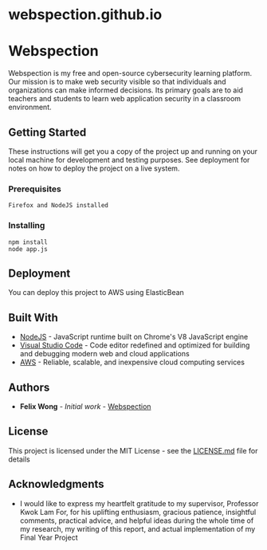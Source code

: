 # webspection.github.io

# Webspection

Webspection is my free and open-source cybersecurity learning platform. Our mission is to make web security visible so that individuals and organizations can make informed decisions. Its primary goals are to aid teachers and students to learn web application security in a classroom environment.

## Getting Started

These instructions will get you a copy of the project up and running on your local machine for development and testing purposes. See deployment for notes on how to deploy the project on a live system.

### Prerequisites

```
Firefox and NodeJS installed
```

### Installing

```
npm install
node app.js
```

## Deployment

You can deploy this project to AWS using ElasticBean

## Built With

* [NodeJS](https://nodejs.org/en/) - JavaScript runtime built on Chrome's V8 JavaScript engine
* [Visual Studio Code](https://code.visualstudio.com/) - Code editor redefined and optimized for building and debugging modern web and cloud applications
* [AWS](https://aws.amazon.com/) - Reliable, scalable, and inexpensive cloud computing services

## Authors

* **Felix Wong** - *Initial work* - [Webspection](https://github.com/webspection)

## License

This project is licensed under the MIT License - see the [LICENSE.md](LICENSE.md) file for details

## Acknowledgments

* I would like to express my heartfelt gratitude to my supervisor, Professor Kwok Lam For, for his uplifting enthusiasm, gracious patience, insightful comments, practical advice, and helpful ideas during the whole time of my research, my writing of this report, and actual implementation of my Final Year Project

